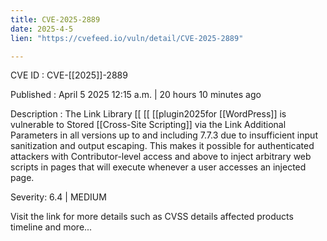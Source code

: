 ```yaml
---
title: CVE-2025-2889
date: 2025-4-5
lien: "https://cvefeed.io/vuln/detail/CVE-2025-2889"

---
```


CVE ID : CVE-[[2025]]-2889

Published :  April 5
2025
12:15 a.m. | 20 hours
10 minutes ago

Description : The Link Library  [[ [[ [[plugin2025for  [[WordPress]] is vulnerable to Stored  [[Cross-Site Scripting]] via the Link Additional Parameters in all versions up to
and including
7.7.3 due to insufficient input sanitization and output escaping. This makes it possible for authenticated attackers
with Contributor-level access and above
to inject arbitrary web scripts in pages that will execute whenever a user accesses an injected page.

Severity: 6.4 | MEDIUM

Visit the link for more details
such as CVSS details
affected products
timeline
and more...
